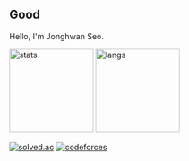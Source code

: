 ## Good

Hello, I'm Jonghwan Seo.

<!-- github stats, most languages, streak -->
<p>
  <img src="https://github-readme-stats.vercel.app/api?username=muzigae&show_icons=true&theme=highcontrast" height="150" alt="stats"/>
  <img src="https://github-readme-stats.vercel.app/api/top-langs/?username=muzigae&layout=compact&theme=highcontrast&hide=html" height="150" alt="langs"/>
  <!-- <img src="https://streak-stats.demolab.com?user=muzigae&theme=highcontrast" height="150" alt="streak"/> -->
</p>

<!-- solved.ac / boj -->
[![solved.ac](http://mazassumnida.wtf/api/generate_badge?boj=mujigae)](https://solved.ac/mujigae)
[![codeforces](https://cf.leed.at?id=mujigae)](https://codeforces.com/profile/mujigae)
